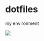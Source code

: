 # dotfiles
my environment

![](https://raw.githubusercontent.com/tawainfer/dotfiles/image/screenshot.png)